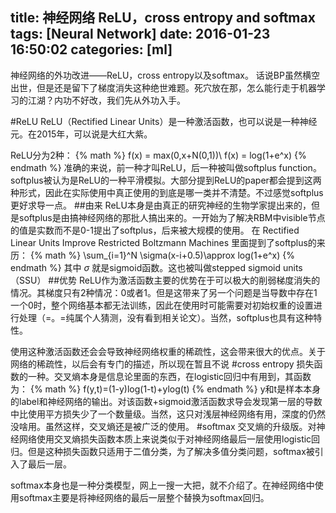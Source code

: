 title: 神经网络 ReLU，cross entropy and softmax
tags: [Neural Network]
date: 2016-01-23 16:50:02
categories: [ml]
---
神经网络的外功改进——ReLU，cross entropy以及softmax。
话说BP虽然横空出世，但是还是留下了梯度消失这种绝世难题。死穴放在那，怎么能行走于机器学习的江湖？内功不好改，我们先从外功入手。
<!--more-->
#ReLU
ReLU（Rectified Linear Units）是一种激活函数，也可以说是一种神经元。在2015年，可以说是大红大紫。

ReLU分为2种：
{% math %}
f(x) = max(0,x+N(0,1))\\
f(x) = log(1+e^x)
{% endmath %}
准确的来说，前一种才叫ReLU，后一种被叫做softplus function。softplus被认为是ReLU的一种平滑模拟。大部分提到ReLU的paper都会提到这两种形式，因此在实际使用中真正使用的到底是哪一类并不清楚。不过感觉softplus更好求导一点。
##由来
ReLU本身是由真正的研究神经的生物学家提出来的，但是softplus是由搞神经网络的那批人搞出来的。一开始为了解决RBM中visible节点的值是实数而不是0-1提出了softplus，后来被大规模的使用。
在 Rectified Linear Units Improve Restricted Boltzmann Machines 里面提到了softplus的来历：
{% math %}
\sum_{i=1}^N \sigma(x-i+0.5)\approx log(1+e^x)
{% endmath %}
其中 $\sigma$ 就是sigmoid函数。这也被叫做stepped sigmoid units（SSU）
##优势
ReLU作为激活函数主要的优势在于可以极大的削弱梯度消失的情况。其梯度只有2种情况：0或者1。但是这带来了另一个问题是当导数中存在1一个0时，整个网络基本都无法训练，因此在使用时可能需要对初始权重的设置进行处理（=。=纯属个人猜测，没有看到相关论文）。当然，softplus也具有这种特性。

使用这种激活函数还会会导致神经网络权重的稀疏性，这会带来很大的优点。关于网络的稀疏性，以后会有专门的描述，所以现在暂且不说
#cross entropy
损失函数的一种。交叉熵本身是信息论里面的东西，在logistic回归中有用到，其函数为：
{% math %}
f(y,t)=(1-y)log(1-t)+ylog(t)
{% endmath %}
y和t是样本本身的label和神经网络的输出。对该函数+sigmoid激活函数求导会发现第一层的导数中比使用平方损失少了一个数量级。当然，这只对浅层神经网络有用，深度的仍然没啥用。虽然这样，交叉熵还是被广泛的使用。
#softmax
交叉熵的升级版。对神经网络使用交叉熵损失函数本质上来说类似于对神经网络最后一层使用logistic回归。但是这种损失函数只适用于二值分类，为了解决多值分类问题，softmax被引入了最后一层。

softmax本身也是一种分类模型，网上一搜一大把，就不介绍了。在神经网络中使用softmax主要是将神经网络的最后一层整个替换为softmax回归。
